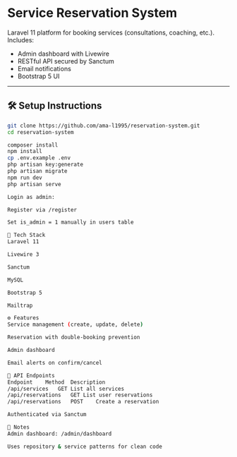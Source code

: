 # Service Reservation System

Laravel 11 platform for booking services (consultations, coaching, etc.). Includes:

- Admin dashboard with Livewire
- RESTful API secured by Sanctum
- Email notifications
- Bootstrap 5 UI

---

## 🛠️ Setup Instructions

```bash
git clone https://github.com/ama-l1995/reservation-system.git
cd reservation-system

composer install
npm install
cp .env.example .env
php artisan key:generate
php artisan migrate
npm run dev
php artisan serve

Login as admin:

Register via /register

Set is_admin = 1 manually in users table

🧩 Tech Stack
Laravel 11

Livewire 3

Sanctum

MySQL

Bootstrap 5

Mailtrap

⚙️ Features
Service management (create, update, delete)

Reservation with double-booking prevention

Admin dashboard

Email alerts on confirm/cancel

📄 API Endpoints
Endpoint	Method	Description
/api/services	GET	List all services
/api/reservations	GET	List user reservations
/api/reservations	POST	Create a reservation

Authenticated via Sanctum

📌 Notes
Admin dashboard: /admin/dashboard

Uses repository & service patterns for clean code



